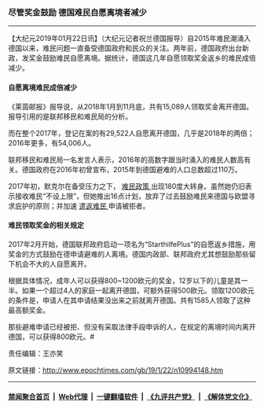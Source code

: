 ### 尽管奖金鼓励 德国难民自愿离境者减少
------------------------

<p>
 【大纪元2019年01月22日讯】（大纪元记者祝兰德国报导）自2015年难民潮涌入德国以来，难民问题一直备受德国政府和民众的关注。两年前，德国政府出台新政，发奖金鼓励难民自愿离境。据统计，德国这几年自愿领取奖金返乡的难民成倍减少。
</p>
<h4>
 <b>
  自愿离境难民成倍减少
 </b>
</h4>
<p>
 《莱茵邮报》报导说，从2018年1月到11月底，共有15,089人领取奖金离开德国。报导引用的是联邦移民和难民局的分析。
</p>
<p>
 而在整个2017年，登记在案的有29,522人自愿离开德国，几乎是2018年的两倍；2016年更多，有54,006人。
</p>
<p>
 联邦移民和难民局一名发言人表示，2016年的高数字跟当时涌入的难民人数高有关。德国政府在2016年初曾宣布，2015年到德国避难的人口总数超过110万。
</p>
<p>
 2017年初，默克尔在备受压力之下，
 <a href="http://www.epochtimes.com/gb/tag/%E9%9A%BE%E6%B0%91%E6%94%BF%E7%AD%96.html">
  难民政策
 </a>
 出现180度大转身。虽然她仍旧表示接收难民“不设上限”，但她推出16点计划，放弃了过去鼓励难民来德国与欧盟寻求庇护的原则；并加速
 <a href="http://www.epochtimes.com/gb/tag/%E9%81%A3%E8%BF%94%E9%9A%BE%E6%B0%91.html">
  遣返难民
 </a>
 申请被拒者。
</p>
<h4>
 <b>
  难民领取奖金的相关规定
 </b>
</h4>
<p>
 2017年2月开始，德国联邦政府启动一项名为“StarthilfePlus”的自愿返乡措施，用奖金的方式鼓励在德申请避难的人离境。德国内政部、联邦政府尤其想鼓励那些留下机会不大的人自愿离开。
</p>
<p>
 根据具体情况，成年人可以获得800~1200欧元的奖金，12岁以下的儿童是其一半。如果一个超过4人的家庭一起离开德国，可额外获得500欧元。领取1200欧元的条件是，申请人在其申请结果没出来之前就离开德国。共有1585人领取了这种最高额奖金。
</p>
<p>
 那些避难申请已经被拒、但没有采取法律手段申诉的人，在规定的离境时间内离开德国，可以获得800欧元。#
</p>
<p>
 责任编辑：王亦笑
</p>

原文链接：http://www.epochtimes.com/gb/19/1/22/n10994148.htm


------------------------
#### [禁闻聚合首页](https://github.com/gfw-breaker/banned-news/blob/master/README.md) &nbsp;|&nbsp; [Web代理](https://github.com/gfw-breaker/open-proxy/blob/master/README.md) &nbsp;|&nbsp; [一键翻墙软件](https://github.com/gfw-breaker/nogfw/blob/master/README.md) &nbsp;|&nbsp; [《九评共产党》](https://github.com/gfw-breaker/9ping.md/blob/master/README.md#九评之一评共产党是什么) &nbsp;|&nbsp; [《解体党文化》](https://github.com/gfw-breaker/jtdwh.md/blob/master/README.md#绪论)